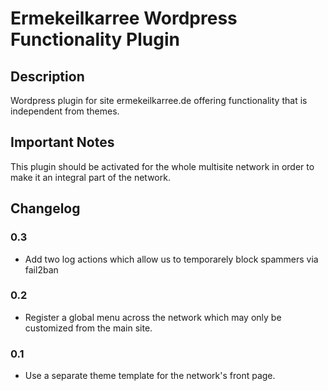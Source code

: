 # Ermekeilkarree Wordpress Functionality Plugin

## Description

Wordpress plugin for site ermekeilkarree.de offering functionality that is independent from themes.

## Important Notes

This plugin should be activated for the whole multisite network in order to make it an integral part of the network.

## Changelog

### 0.3
* Add two log actions which allow us to temporarely block spammers via fail2ban

### 0.2
* Register a global menu across the network which may only be customized from the main site.

### 0.1
* Use a separate theme template for the network's front page.
